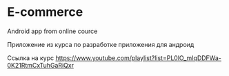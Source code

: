 # E-commerce
Android app from online cource

Приложение из курса по разработке приложения для андроид

Ссылка на курс
https://www.youtube.com/playlist?list=PL0lO_mIqDDFWa-0K21RtmCxTuhGaRiQxr
